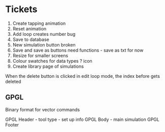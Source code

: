 # Tickets

1. Create tapping animation
2. Reset animation
3. Add loop creates number bug
4. Save to database
5. New simulation button broken
6. Save and save as buttons need functions - save as txt for now
7. Resize for smaller screens
8. Colour swatches for data types ? icon
9. Create library page of simulations

When the delete button is clicked in edit loop mode, the index before gets deleted


## GPGL

Binary format for vector commands

GPGL Header - tool type - set up info
GPGL Body - main simulation
GPGL Footer
